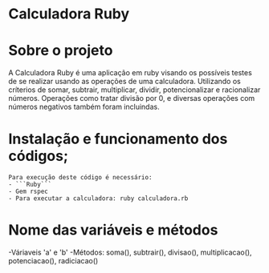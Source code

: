 # Calculadora Ruby

# Sobre o projeto



A Calculadora Ruby é uma aplicação em ruby visando os possíveis testes de se realizar usando as operações de uma calculadora. Utilizando os críterios de somar, subtrair, multiplicar, dividir, potencionalizar e racionalizar números. Operações como tratar divisão por 0, e diversas operações com números negativos também foram incluindas.


# Instalação e funcionamento dos códigos;
    Para execução deste código é necessário:
    - ```Ruby```
    - Gem rspec
    - Para executar a calculadora: ruby calculadora.rb


# Nome das variáveis e métodos
-Váriaveis 'a' e 'b'
-Métodos: soma(), subtrair(), divisao(), multiplicacao(), potenciacao(), radiciacao()

